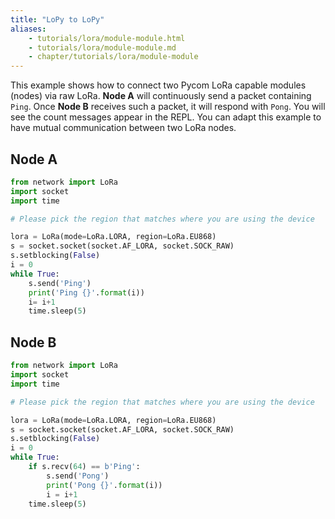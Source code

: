 ```yaml
---
title: "LoPy to LoPy"
aliases:
    - tutorials/lora/module-module.html
    - tutorials/lora/module-module.md
    - chapter/tutorials/lora/module-module
---
```


This example shows how to connect two Pycom LoRa capable modules (nodes) via raw LoRa. **Node A** will continuously send a packet containing `Ping`. Once **Node B** receives such a packet, it will respond with `Pong`. You will see the count messages appear in the REPL. You can adapt this example to have mutual communication between two LoRa nodes.

## Node A

```python
from network import LoRa
import socket
import time

# Please pick the region that matches where you are using the device

lora = LoRa(mode=LoRa.LORA, region=LoRa.EU868)
s = socket.socket(socket.AF_LORA, socket.SOCK_RAW)
s.setblocking(False)
i = 0
while True:
    s.send('Ping')
    print('Ping {}'.format(i))
    i= i+1
    time.sleep(5)
```

## Node B

```python
from network import LoRa
import socket
import time

# Please pick the region that matches where you are using the device

lora = LoRa(mode=LoRa.LORA, region=LoRa.EU868)
s = socket.socket(socket.AF_LORA, socket.SOCK_RAW)
s.setblocking(False)
i = 0
while True:
    if s.recv(64) == b'Ping':
        s.send('Pong')
        print('Pong {}'.format(i))
        i = i+1
    time.sleep(5)
```

